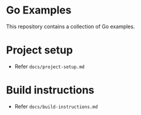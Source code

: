 # Go Examples

This repository contains a collection of Go examples.

# Project setup
- Refer `docs/project-setup.md`

# Build instructions
- Refer `docs/build-instructions.md`

